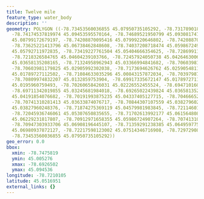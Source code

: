 ```yaml
---
title: Twelve mile
feature_type: water_body
description: ''
geometry: POLYGON ((-78.73453560036855 45.07950735105292, -78.73178901833768 45.08411331137422,
  -78.74174537819974 45.09453595570164, -78.74689521950799 45.0930817474131, -78.7427753464612
  45.08799172679197, -78.74208870095416 45.07999220646802, -78.74208870095416 45.0768405727252,
  -78.73625221413796 45.06738462848608, -78.74037208718474 45.05986724907264, -78.74758186501502
  45.05792711972835, -78.73419227761504 45.05404666354625, -78.72869911355326 45.04725523160257,
  -78.7218326584765 45.04604239103766, -78.72457924050738 45.04264630065074, -78.7276691452918
  45.03658135208165, -78.71324958962943 45.03366994841682, -78.70603981179825 45.03391257104605,
  -78.70603981179825 45.02905992302038, -78.7173694626762 45.02590548116577, -78.71290626687592
  45.01789727112502, -78.71084633035296 45.00843157872034, -78.70397987527531 45.00527600024719,
  -78.70809974832207 45.0132859753904, -78.69917335672147 45.01789727112502, -78.70226326150589
  45.0195960759493, -78.70260658426031 45.02226552455524, -78.69471016092119 45.02444952629439,
  -78.69711342019855 45.03245681984018, -78.69265022439824 45.03658135208165, -78.69848671121353
  45.04191854076682, -78.70191993875235 45.04337405127715, -78.70466652078326 45.03585351505172,
  -78.70741310281413 45.03633874076717, -78.70844307107559 45.03827960248376, -78.71530952615237
  45.03827960248376, -78.71874275369119 45.04579981983845, -78.72114601296855 45.04943827981643,
  -78.72045936746061 45.05307650835655, -78.71702613992177 45.06156480824699, -78.71393623513738
  45.06229231817807, -78.70912971658355 45.05986724907264, -78.70741310281413 45.0637473102677,
  -78.70947303933706 45.06908196445107, -78.71359291238385 45.06495977538913, -78.72114601296855
  45.06980937872127, -78.72217598123002 45.07514346716908, -78.72972908181472 45.07756788824876,
  -78.73453560036855 45.07950735105292))
geo_error: 0.0
bbox:
  xmin: -78.7475819
  ymin: 45.005276
  xmax: -78.6926502
  ymax: 45.094536
longitude: -78.7210105
latitude: 45.0516951
external_links: {}
---
```


